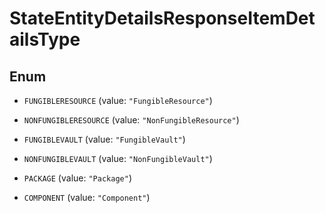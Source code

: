

# StateEntityDetailsResponseItemDetailsType

## Enum


* `FUNGIBLERESOURCE` (value: `"FungibleResource"`)

* `NONFUNGIBLERESOURCE` (value: `"NonFungibleResource"`)

* `FUNGIBLEVAULT` (value: `"FungibleVault"`)

* `NONFUNGIBLEVAULT` (value: `"NonFungibleVault"`)

* `PACKAGE` (value: `"Package"`)

* `COMPONENT` (value: `"Component"`)



